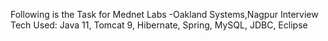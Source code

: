 Following is the Task for Mednet Labs -Oakland Systems,Nagpur Interview
Tech Used: Java 11, Tomcat 9, Hibernate, Spring, MySQL, JDBC, Eclipse
